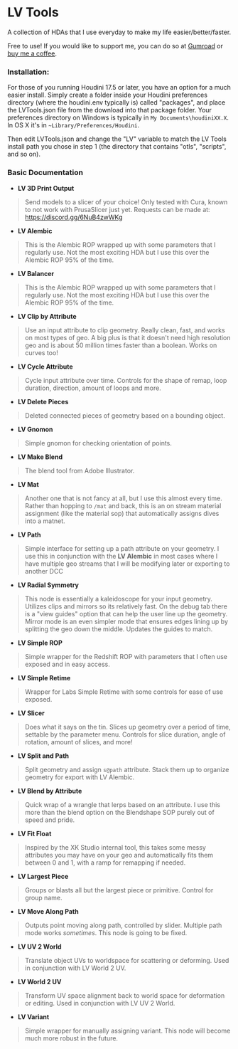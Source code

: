 

LV Tools
======

A collection of HDAs that I use everyday to make my life easier/better/faster.

Free to use! If you would like to support me, you can do so at [Gumroad](https://wobblypictures.gumroad.com/) or [buy me a coffee](https://www.buymeacoffee.com/lukevan).

### Installation:

For those of you running Houdini 17.5 or later, you have an option for a much easier install. 
Simply create a folder inside your Houdini preferences directory (where the houdini.env typically is) called "packages", and place the LVTools.json file from the download into that package folder. Your preferences directory on Windows is typically in `My Documents\houdiniXX.X`. In OS X it's in `~Library/Preferences/Houdini`.

Then edit LVTools.json and change the "LV" variable to match the LV Tools install path you chose in step 1 (the directory that contains "otls", "scripts", and so on).

### Basic Documentation

 - **LV 3D Print Output**
>Send models to a slicer of your choice! Only tested with Cura, known to not work with PrusaSlicer just yet. Requests can be made at: https://discord.gg/6NuB4zwWKg

 - **LV Alembic**
>This is the Alembic ROP wrapped up with some parameters that I regularly use. Not the most exciting HDA but I use this over the Alembic ROP 95% of the time.

 - **LV Balancer**
>This is the Alembic ROP wrapped up with some parameters that I regularly use. Not the most exciting HDA but I use this over the Alembic ROP 95% of the time.
 
 - **LV Clip by Attribute**
 >Use an input attribute to clip geometry. Really clean, fast, and works on most types of geo. A big plus is that it doesn't need high resolution geo and is about 50 million times faster than a boolean. Works on curves too!

 - **LV Cycle Attribute**
>Cycle input attribute over time. Controls for the shape of remap, loop duration, direction, amount of loops and more.

 - **LV Delete Pieces**
>Deleted connected pieces of geometry based on a bounding object.

 - **LV Gnomon**
>Simple gnomon for checking orientation of points.

 - **LV Make Blend**
>The blend tool from Adobe Illustrator.
 
 - **LV Mat**
 >Another one that is not fancy at all, but I use this almost every time. Rather than hopping to `/mat` and back, this is an on stream material assignment (like the material sop) that automatically assigns dives into a matnet.

- **LV Path**
>Simple interface for setting up a path attribute on your geometry. I use this in conjunction with the **LV Alembic** in most cases where I have multiple geo streams that I will be modifying later or exporting to another DCC

- **LV Radial Symmetry**
>This node is essentially a kaleidoscope for your input geometry. Utilizes clips and mirrors so its relatively fast. On the debug tab there is a "view guides" option that can help the user line up the geometry.
Mirror mode is an even simpler mode that ensures edges lining up by splitting the geo down the middle. Updates the guides to match.

- **LV Simple ROP**
>Simple wrapper for the Redshift ROP with parameters that I often use exposed and in easy access.

 - **LV Simple Retime**
>Wrapper for Labs Simple Retime with some controls for ease of use exposed.

- **LV Slicer**
>Does what it says on the tin. Slices up geometry over a period of time, settable by the parameter menu. Controls for slice duration, angle of rotation, amount of slices, and more!

 - **LV Split and Path**
>Split geometry and assign `s@path` attribute. Stack them up to organize geometry for export with LV Alembic.

- **LV Blend by Attribute**
>Quick wrap of a wrangle that lerps based on an attribute. I use this more than the blend option on the Blendshape SOP purely out of speed and pride.

- **LV Fit Float**
>Inspired by the XK Studio internal tool, this takes some messy attributes you may have on your geo and automatically fits them between 0 and 1, with a ramp for remapping if needed.

- **LV Largest Piece**
>Groups or blasts all but the largest piece or primitive. Control for group name.

- **LV Move Along Path**
>Outputs point moving along path, controlled by slider. Multiple path mode works *sometimes*. This node is going to be fixed.

- **LV UV 2 World**
>Translate object UVs to worldspace for scattering or deforming. Used in conjunction with LV World 2 UV.

- **LV World 2 UV**
>Transform UV space alignment back to world space for deformation or editing. Used in conjunction with LV UV 2 World.

- **LV Variant**
>Simple wrapper for manually assigning variant. This node will become much more robust in the future.
